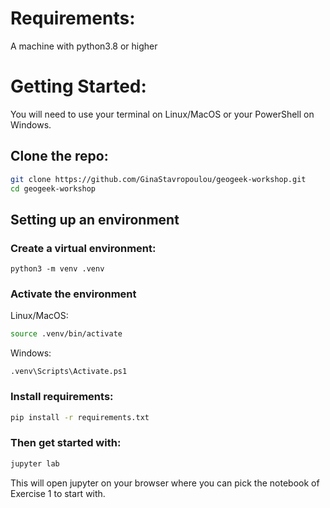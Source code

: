 # Requirements:
A machine with python3.8 or higher


# Getting Started:

You will need to use your terminal on Linux/MacOS or your PowerShell on Windows. 


##  Clone the repo:

```bash
git clone https://github.com/GinaStavropoulou/geogeek-workshop.git
cd geogeek-workshop
```

## Setting up an environment

### Create a virtual environment:
```
python3 -m venv .venv
```

### Activate the environment 

Linux/MacOS:
```bash
source .venv/bin/activate
```

Windows:
```
.venv\Scripts\Activate.ps1
```

### Install requirements:
```bash
pip install -r requirements.txt
```

### Then get started with:

```bash
jupyter lab
```

This will open jupyter on your browser where you can pick the notebook of Exercise 1 to start with. 